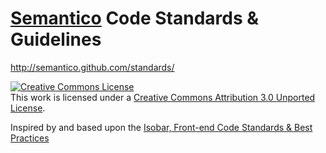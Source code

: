 # [Semantico](http://www.semantico.com) Code Standards &amp; Guidelines

http://semantico.github.com/standards/

<a rel="license" href="http://creativecommons.org/licenses/by/3.0/"><img alt="Creative Commons License" style="border-width:0" src="http://i.creativecommons.org/l/by/3.0/80x15.png" /></a><br />This work is licensed under a <a rel="license" href="http://creativecommons.org/licenses/by/3.0/">Creative Commons Attribution 3.0 Unported License</a>.

Inspired by and based upon the [Isobar, Front-end Code Standards & Best Practices](https://github.com/isobar-idev/code-standards/)
